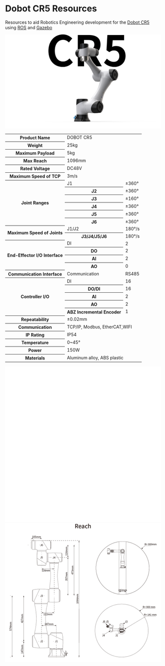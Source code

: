 # Dobot CR5 Resources

Resources to aid Robotics Engineering development for the [Dobot CR5] using [ROS][ROS Answers] and [Gazebo][Gazebo Answers]


![Dobot CR5 image](downloaded/misc/cr5-banner-1.png)

<table class="table-hover table-bordered table"><tbody><tr><th>Product Name</th><td colspan="2">DOBOT CR5</td></tr><tr><th>Weight</th><td colspan="2">25kg</td></tr><tr><th>Maximum Payload</th><td colspan="2">5kg</td></tr><tr><th>Max Reach</th><td colspan="2">1096mm</td></tr><tr><th>Rated Voltage</th><td colspan="2">DC48V</td></tr><tr><th>Maximum Speed of TCP</th><td colspan="2">3m/s</td></tr><tr><th rowspan="6" style="vertical-align: middle;">Joint Ranges</th><td>J1</td><td>±360°</td></tr><tr><th>J2</th><td>±360°</td></tr><tr><th>J3</th><td>±160°</td></tr><tr><th>J4</th><td>±360°</td></tr><tr><th>J5</th><td>±360°</td></tr><tr><th>J6</th><td>±360°</td></tr><tr><th rowspan="2" style="vertical-align: middle;">Maximum Speed of Joints</th><td>J1/J2</td><td>180°/s</td></tr><tr><th>J3/J4/J5/J6</th><td>180°/s</td></tr><tr><th rowspan="4" style="vertical-align: middle;">End-Effector I/O Interface</th><td>DI</td><td>2</td></tr><tr><th>DO</th><td>2</td></tr><tr><th>AI</th><td>2</td></tr><tr><th>AO</th><td>0</td></tr><tr><th>Communication Interface</th><td>Communication</td><td>RS485</td></tr><tr><th rowspan="5" style="vertical-align: middle;">Controller I/O</th><td>DI</td><td>16</td></tr><tr><th>DO/DI</th><td>16</td></tr><tr><th>AI</th><td>2</td></tr><tr><th>AO</th><td>2</td></tr><tr><th>ABZ Incremental Encoder</th><td>1</td></tr><tr><th>Repeatability</th><td colspan="2">±0.02mm</td></tr><tr><th>Communication</th><td colspan="2">TCP/IP, Modbus, EtherCAT,WIFI</td></tr><tr><th>IP Rating</th><td colspan="2">IP54</td></tr><tr><th>Temperature</th><td colspan="2">0~45°</td></tr><tr><th>Power</th><td colspan="2">150W</td></tr><tr><th>Materials</th><td colspan="2">Aluminum alloy, ABS plastic</td></tr></tbody></table>

![hack](downloaded/misc/invert.svg)
![Dobot CR5 measurements (invert)](downloaded/misc/cr5-spec-2.png)

[Dobot CR5]: https://www.dobot.cc/products/content-cr5-spec.html
[ROS Answers]: https://answers.ros.org
[Gazebo Answers]: https://answers.gazebosim.org